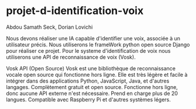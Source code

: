 # projet-d-identification-voix

Abdou Samath Seck,
Dorian Lovichi

Nous devons réaliser une IA capable d'identifier une voix, associée à un utilisateur précis.
Nous utiliserons le frameWork python open source Django pour réaliser ce projet.
Pour le systeme d'identification de voix nous utiliserons une API de reconnaissance de voix (Vosk).

Vosk API (Open Source)
Vosk est une bibliothèque de reconnaissance vocale open source qui fonctionne hors ligne. Elle est très légère et facile à intégrer dans des applications Python, JavaScript, Java, et d'autres langages.
Complètement gratuit et open source.
Fonctionne hors ligne, donc aucune API externe n'est nécessaire.
Prend en charge plus de 20 langues.
Compatible avec Raspberry Pi et d'autres systèmes légers.
